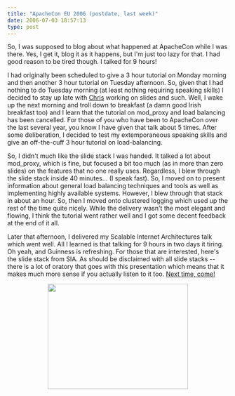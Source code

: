 ```yaml
---
title: "ApacheCon EU 2006 (postdate, last week)"
date: 2006-07-03 18:57:13
type: post
---
```


<p>So, I was supposed to blog about what happened at ApacheCon while I was there.  Yes, I get it, blog it as it happens, but I'm just too lazy for that.  I had good reason to be tired though.  I talked for 9 hours!</p>  <p>I had originally been scheduled to give a 3 hour tutorial on Monday morning and then another 3 hour tutorial on Tuesday afternoon.  So, given that I had nothing to do Tuesday morning (at least nothing requiring speaking skills) I decided to stay up late with <a href="http://shiflett.org/">Chris</a> working on slides and such.  Well, I wake up the next morning and troll down to breakfast (a damn good Irish breakfast too) and I learn that the tutorial on mod_proxy and load balancing has been cancelled.  For those of you who have been to ApacheCon over the last several year, you know I have given that talk about 5 times.  After some deliberation, I decided to test my extemporaneous speaking skills and give an off-the-cuff 3 hour tutorial on load-balancing.</p>  <p>So, I didn't much like the slide stack I was handed.  It talked a lot about mod_proxy, which is fine, but focused a bit too much (as in more than zero slides) on the features that no one really uses.  Regardless, I blew through the slide stack inside 40 minutes... (I speak fast).  So, I moved on to present information about general load balancing techniques and tools as well as implementing highly available systems.  However, I blew through that stack in about an hour.  So, then I moved onto clustered logging which used up the rest of the time quite nicely.  While the delivery wasn't the most elegant and flowing, I think the tutorial went rather well and I got some decent feedback at the end of it all.</p>  <p>Later that afternoon, I delivered my Scalable Internet Architectures talk which went well.  All I learned is that talking for 9 hours in two days it tiring.  Oh yeah, and Guinness is refreshing.  For those that are interested, here's the slide stack from SIA.  As should be disclaimed with all slide stacks -- there is a lot of oratory that goes with this presentation which means that it makes much more sense if you actually listen to it too.  <a href="http://www.us.apachecon.com/">Next time, come!</a></p>  <center> <a href="http://images.omniti.net/www.omniti.com/~jesus/misc/Scalable Ti.pdf"><img width="320" height="240" src="http://images.omniti.net/www.omniti.com/~jesus/misc/Scalable-Ti-onepage.jpg"></a> </center>
